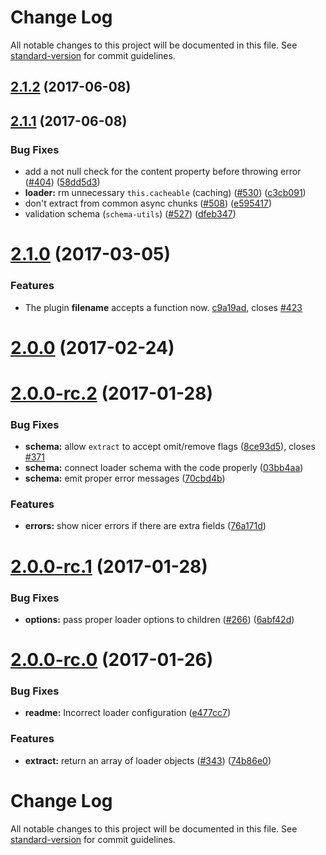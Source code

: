 # Change Log

All notable changes to this project will be documented in this file. See [standard-version](https://github.com/conventional-changelog/standard-version) for commit guidelines.

<a name="2.1.2"></a>
## [2.1.2](https://github.com/webpack-contrib/extract-text-webpack-plugin/compare/v2.1.1...v2.1.2) (2017-06-08)



<a name="2.1.1"></a>
## [2.1.1](https://github.com/webpack-contrib/extract-text-webpack-plugin/compare/v2.1.0...v2.1.1) (2017-06-08)


### Bug Fixes

* add a not null check for the content property before throwing error ([#404](https://github.com/webpack-contrib/extract-text-webpack-plugin/issues/404)) ([58dd5d3](https://github.com/webpack-contrib/extract-text-webpack-plugin/commit/58dd5d3))
* **loader:** rm unnecessary `this.cacheable` (caching) ([#530](https://github.com/webpack-contrib/extract-text-webpack-plugin/issues/530)) ([c3cb091](https://github.com/webpack-contrib/extract-text-webpack-plugin/commit/c3cb091))
* don't extract from common async chunks ([#508](https://github.com/webpack-contrib/extract-text-webpack-plugin/issues/508)) ([e595417](https://github.com/webpack-contrib/extract-text-webpack-plugin/commit/e595417))
* validation schema (`schema-utils`) ([#527](https://github.com/webpack-contrib/extract-text-webpack-plugin/issues/527)) ([dfeb347](https://github.com/webpack-contrib/extract-text-webpack-plugin/commit/dfeb347))



<a name="2.1.0"></a>
# [2.1.0](https://github.com/webpack/extract-text-webpack-plugin/compare/v2.0.0...v2.1.0) (2017-03-05)

### Features

* The plugin **filename** accepts a function now. [c9a19ad](https://github.com/webpack-contrib/extract-text-webpack-plugin/commit/c9a19ad), closes [#423](https://github.com/webpack-contrib/extract-text-webpack-plugin/pull/423)

<a name="2.0.0"></a>
# [2.0.0](https://github.com/webpack/extract-text-webpack-plugin/compare/v2.0.0-rc.3...v2.0.0) (2017-02-24)

<a name="2.0.0-rc.2"></a>
# [2.0.0-rc.2](https://github.com/webpack/extract-text-webpack-plugin/compare/v2.0.0-rc.1...v2.0.0-rc.2) (2017-01-28)


### Bug Fixes

* **schema:** allow `extract` to accept omit/remove flags ([8ce93d5](https://github.com/webpack/extract-text-webpack-plugin/commit/8ce93d5)), closes [#371](https://github.com/webpack/extract-text-webpack-plugin/issues/371)
* **schema:** connect loader schema with the code properly ([03bb4aa](https://github.com/webpack/extract-text-webpack-plugin/commit/03bb4aa))
* **schema:** emit proper error messages ([70cbd4b](https://github.com/webpack/extract-text-webpack-plugin/commit/70cbd4b))


### Features

* **errors:** show nicer errors if there are extra fields ([76a171d](https://github.com/webpack/extract-text-webpack-plugin/commit/76a171d))



<a name="2.0.0-rc.1"></a>
# [2.0.0-rc.1](https://github.com/webpack/extract-text-webpack-plugin/compare/v2.0.0-rc.0...v2.0.0-rc.1) (2017-01-28)


### Bug Fixes

* **options:** pass proper loader options to children ([#266](https://github.com/webpack/extract-text-webpack-plugin/issues/266)) ([6abf42d](https://github.com/webpack/extract-text-webpack-plugin/commit/6abf42d))



<a name="2.0.0-rc.0"></a>
# [2.0.0-rc.0](https://github.com/webpack/extract-text-webpack-plugin/compare/v2.0.0-beta.5...v2.0.0-rc.0) (2017-01-26)


### Bug Fixes

* **readme:** Incorrect loader configuration ([e477cc7](https://github.com/webpack/extract-text-webpack-plugin/commit/e477cc7))


### Features

* **extract:** return an array of loader objects ([#343](https://github.com/webpack/extract-text-webpack-plugin/issues/343)) ([74b86e0](https://github.com/webpack/extract-text-webpack-plugin/commit/74b86e0))



# Change Log

All notable changes to this project will be documented in this file. See [standard-version](https://github.com/conventional-changelog/standard-version) for commit guidelines.
